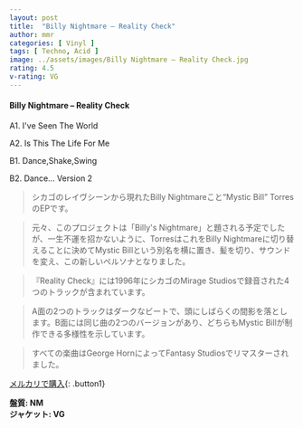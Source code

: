 ```yaml
---
layout: post
title:  "Billy Nightmare – Reality Check"
author: mmr
categories: [ Vinyl ]
tags: [ Techno, Acid ]
image: ../assets/images/Billy Nightmare – Reality Check.jpg
rating: 4.5
v-rating: VG
---
```


#### Billy Nightmare – Reality Check

A1. I've Seen The World

A2. Is This The Life For Me

B1. Dance,Shake,Swing

B2. Dance... Version 2

> シカゴのレイヴシーンから現れたBilly Nightmareこと“Mystic Bill” TorresのEPです。

> 元々、このプロジェクトは「Billy's Nightmare」と題される予定でしたが、一生不運を招かないように、TorresはこれをBilly Nightmareに切り替えることに決めてMystic Billという別名を横に置き、髪を切り、サウンドを変え、この新しいペルソナとなりました。

> 『Reality Check』には1996年にシカゴのMirage Studiosで録音された4つのトラックが含まれています。

> A面の2つのトラックはダークなビートで、頭にしばらくの間影を落とします。B面には同じ曲の2つのバージョンがあり、どちらもMystic Billが制作できる多様性を示しています。

> すべての楽曲はGeorge HornによってFantasy Studiosでリマスターされました。


[メルカリで購入](https://jp.mercari.com/item/m23235956197){: .button1}

<div class="mt-4 mb-4 d-flex align-items-center">
<strong class="mr-1">盤質: NM</strong>
</div>
<div class="mt-4 mb-4 d-flex align-items-center">
<strong class="mr-1">ジャケット: VG</strong>
</div>
